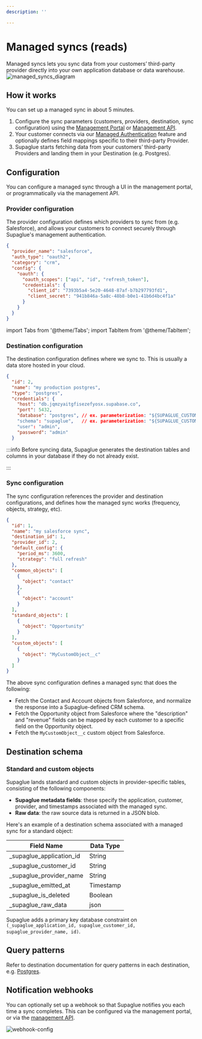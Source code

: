 ```yaml
---
description: ''

---
```


# Managed syncs (reads)

Managed syncs lets you sync data from your customers’ third-party provider directly into your own application database or data warehouse.
![managed_syncs_diagram](/img/managed-syncs-diagram-2.png 'managed syncs diagram')

## How it works

You can set up a managed sync in about 5 minutes.

1. Configure the sync parameters (customers, providers, destination, sync configuration) using the [Management Portal](https://app.supaglue.io) or [Management API](../api/v2/mgmt/supaglue-management-api).
2. Your customer connects via our [Managed Authentication](../platform/managed-auth) feature and optionally defines field mappings specific to their third-party Provider.
3. Supaglue starts fetching data from your customers’ third-party Providers and landing them in your Destination (e.g. Postgres).

## Configuration

You can configure a managed sync through a UI in the management portal, or programmatically via the management API.

### Provider configuration

The provider configuration defines which providers to sync from (e.g. Salesforce), and allows your customers to connect securely through Supaglue's management authentication.

```json
{
  "provider_name": "salesforce",
  "auth_type": "oauth2",
  "category": "crm",
  "config": {
    "oauth": {
      "oauth_scopes": ["api", "id", "refresh_token"],
      "credentials": {
        "client_id": "7393b5a4-5e20-4648-87af-b7b297793fd1",
        "client_secret": "941b846a-5a8c-48b8-b0e1-41b6d4bc4f1a"
      }
    }
  }
}
```

import Tabs from '@theme/Tabs';
import TabItem from '@theme/TabItem';

### Destination configuration

The destination configuration defines where we sync to. This is usually a data store hosted in your cloud.

<Tabs>

<TabItem value="postgres-provider-config" label="Postgres" default>

```json
{
  "id": 2,
  "name": "my production postgres",
  "type": "postgres",
  "credentials": {
    "host": "db.jqmzyaitgfisezefyosx.supabase.co",
    "port": 5432,
    "database": "postgres", // ex. parameterization: "${SUPAGLUE_CUSTOMER_ID}"
    "schema": "supaglue",   // ex. parameterization: "${SUPAGLUE_CUSTOMER_ID}"
    "user": "admin",
    "password": "admin"
  }
```

</TabItem>

</Tabs>

:::info
Before syncing data, Supaglue generates the destination tables and columns in your database if they do not already exist.

:::

### Sync configuration

The sync configuration references the provider and destination configurations, and defines how the managed sync works (frequency, objects, strategy, etc).

```json
{
  "id": 1,
  "name": "my salesforce sync",
  "destination_id": 1,
  "provider_id": 2,
  "default_config": {
    "period_ms": 3600,
    "strategy": "full refresh"
  },
  "common_objects": [
    {
      "object": "contact"
    },
    {
      "object": "account"
    }
  ],
  "standard_objects": [
    {
      "object": "Opportunity"
    }
  ],
  "custom_objects": [
    {
      "object": "MyCustomObject__c"
    }
  ]
}
```

The above sync configuration defines a managed sync that does the following:

- Fetch the Contact and Account objects from Salesforce, and normalize the response into a Supaglue-defined CRM schema.
- Fetch the Opportunity object from Salesforce where the "description" and "revenue" fields can be mapped by each customer to a specific field on the Opportunity object.
- Fetch the `MyCustomObject__c` custom object from Salesforce.

## Destination schema

### Standard and custom objects

Supaglue lands standard and custom objects in provider-specific tables, consisting of the following components:

- **Supaglue metadata fields**: these specify the application, customer, provider, and timestamps associated with the managed sync.
- **Raw data**: the raw source data is returned in a JSON blob.

Here's an example of a destination schema associated with a managed sync for a standard object:

| Field Name                | Data Type |
| ------------------------- | --------- |
| \_supaglue_application_id | String    |
| \_supaglue_customer_id    | String    |
| \_supaglue_provider_name  | String    |
| \_supaglue_emitted_at     | Timestamp |
| \_supaglue_is_deleted     | Boolean   |
| \_supaglue_raw_data       | json      |

Supaglue adds a primary key database constraint on `(_supaglue_application_id, supaglue_customer_id, supaglue_provider_name, id)`.

## Query patterns

Refer to destination documentation for query patterns in each destination, e.g. [Postgres](../destinations/postgres#query-patterns).

## Notification webhooks

You can optionally set up a webhook so that Supaglue notifies you each time a sync completes. This can be configured via the management portal, or via the [management API](../api/v2/mgmt/webhooks).

![webhook-config](/img/webhook_config.png)
